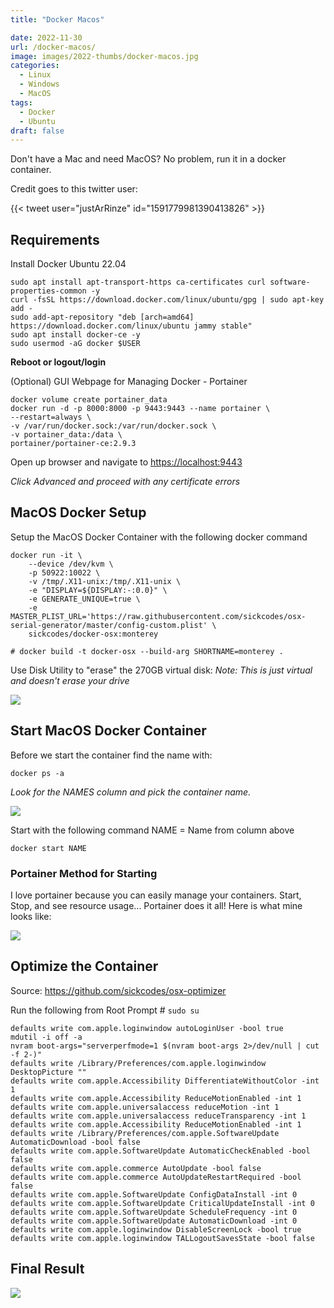 ```yaml
---
title: "Docker Macos"

date: 2022-11-30
url: /docker-macos/
image: images/2022-thumbs/docker-macos.jpg
categories:
  - Linux
  - Windows
  - MacOS
tags:
  - Docker
  - Ubuntu
draft: false
---
```

Don't have a Mac and need MacOS? No problem, run it in a docker container. 
<!--more-->

Credit goes to this twitter user:

{{< tweet user="justArRinze" id="1591779981390413826" >}}

## Requirements

Install Docker Ubuntu 22.04

```
sudo apt install apt-transport-https ca-certificates curl software-properties-common -y
curl -fsSL https://download.docker.com/linux/ubuntu/gpg | sudo apt-key add -
sudo add-apt-repository "deb [arch=amd64] https://download.docker.com/linux/ubuntu jammy stable"
sudo apt install docker-ce -y
sudo usermod -aG docker $USER
```

**Reboot or logout/login**

(Optional) GUI Webpage for Managing Docker - Portainer

```
docker volume create portainer_data
docker run -d -p 8000:8000 -p 9443:9443 --name portainer \
--restart=always \
-v /var/run/docker.sock:/var/run/docker.sock \
-v portainer_data:/data \
portainer/portainer-ce:2.9.3
```

Open up browser and navigate to <https://localhost:9443> 

_Click Advanced and proceed with any certificate errors_

## MacOS Docker Setup

Setup the MacOS Docker Container with the following docker command

```
docker run -it \
    --device /dev/kvm \
    -p 50922:10022 \
    -v /tmp/.X11-unix:/tmp/.X11-unix \
    -e "DISPLAY=${DISPLAY:-:0.0}" \
    -e GENERATE_UNIQUE=true \
    -e MASTER_PLIST_URL='https://raw.githubusercontent.com/sickcodes/osx-serial-generator/master/config-custom.plist' \
    sickcodes/docker-osx:monterey

# docker build -t docker-osx --build-arg SHORTNAME=monterey .
```

Use Disk Utility to "erase" the 270GB virtual disk: _Note: This is just virtual and doesn't erase your drive_

![](/images/2022/docker-macos/disk-util.png)

## Start MacOS Docker Container

Before we start the container find the name with:

```
docker ps -a
```

_Look for the NAMES column and pick the container name._

![](/images/2022/docker-macos/container.png)

Start with the following command NAME = Name from column above

```
docker start NAME
```

### Portainer Method for Starting

I love portainer because you can easily manage your containers. Start, Stop, and see resource usage... Portainer does it all! Here is what mine looks like:

![](/images/2022/docker-macos/portainer.png)


## Optimize the Container

Source: <https://github.com/sickcodes/osx-optimizer>

Run the following from Root Prompt # `sudo su`

```
defaults write com.apple.loginwindow autoLoginUser -bool true
mdutil -i off -a
nvram boot-args="serverperfmode=1 $(nvram boot-args 2>/dev/null | cut -f 2-)"
defaults write /Library/Preferences/com.apple.loginwindow DesktopPicture ""
defaults write com.apple.Accessibility DifferentiateWithoutColor -int 1
defaults write com.apple.Accessibility ReduceMotionEnabled -int 1
defaults write com.apple.universalaccess reduceMotion -int 1
defaults write com.apple.universalaccess reduceTransparency -int 1
defaults write com.apple.Accessibility ReduceMotionEnabled -int 1
defaults write /Library/Preferences/com.apple.SoftwareUpdate AutomaticDownload -bool false
defaults write com.apple.SoftwareUpdate AutomaticCheckEnabled -bool false
defaults write com.apple.commerce AutoUpdate -bool false
defaults write com.apple.commerce AutoUpdateRestartRequired -bool false
defaults write com.apple.SoftwareUpdate ConfigDataInstall -int 0
defaults write com.apple.SoftwareUpdate CriticalUpdateInstall -int 0
defaults write com.apple.SoftwareUpdate ScheduleFrequency -int 0
defaults write com.apple.SoftwareUpdate AutomaticDownload -int 0
defaults write com.apple.loginwindow DisableScreenLock -bool true
defaults write com.apple.loginwindow TALLogoutSavesState -bool false
```

## Final Result

![](/images/2022/docker-macos/macos-final.png)

